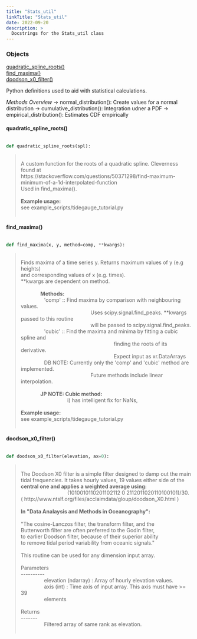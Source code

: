 ```yaml
---
title: "Stats_util"
linkTitle: "Stats_util"
date: 2022-09-20
description: >
  Docstrings for the Stats_util class
---
```

### Objects

[quadratic_spline_roots()](#quadratic_spline_roots)<br />
[find_maxima()](#find_maxima)<br />
[doodson_x0_filter()](#doodson_x0_filter)<br />

Python definitions used to aid with statistical calculations.

*Methods Overview*
    -> normal_distribution(): Create values for a normal distribution
    -> cumulative_distribution(): Integration udner a PDF
    -> empirical_distribution(): Estimates CDF empirically
#### quadratic_spline_roots()
```python

def quadratic_spline_roots(spl):
```
> <br />
> A custom function for the roots of a quadratic spline. Cleverness found at<br />
> https://stackoverflow.com/questions/50371298/find-maximum-minimum-of-a-1d-interpolated-function<br />
> Used in find_maxima().<br />
> <br />
> <b>Example usage:</b><br />
> see example_scripts/tidegauge_tutorial.py<br />
> <br />
#### find_maxima()
```python

def find_maxima(x, y, method=comp, **kwargs):
```
> <br />
> Finds maxima of a time series y. Returns maximum values of y (e.g heights)<br />
> and corresponding values of x (e.g. times).<br />
> **kwargs are dependent on method.<br />
> <br />
> <b>&nbsp;&nbsp;&nbsp;&nbsp;&nbsp;&nbsp;&nbsp;&nbsp;&nbsp;&nbsp;&nbsp;&nbsp;&nbsp;&nbsp;&nbsp;  Methods:</b><br />
> &nbsp;&nbsp;&nbsp;&nbsp;&nbsp;&nbsp;&nbsp;&nbsp;&nbsp;&nbsp;&nbsp;&nbsp;&nbsp;&nbsp;&nbsp;  'comp' :: Find maxima by comparison with neighbouring values.<br />
> &nbsp;&nbsp;&nbsp;&nbsp;&nbsp;&nbsp;&nbsp;&nbsp;&nbsp;&nbsp;&nbsp;&nbsp;&nbsp;&nbsp;&nbsp;  &nbsp;&nbsp;&nbsp;&nbsp;&nbsp;&nbsp;&nbsp;&nbsp;&nbsp;&nbsp;&nbsp;&nbsp;&nbsp;&nbsp;&nbsp;  &nbsp;&nbsp;&nbsp;&nbsp;&nbsp;&nbsp;&nbsp;&nbsp;&nbsp;&nbsp;&nbsp;&nbsp;&nbsp;&nbsp;&nbsp;    Uses scipy.signal.find_peaks. **kwargs passed to this routine<br />
> &nbsp;&nbsp;&nbsp;&nbsp;&nbsp;&nbsp;&nbsp;&nbsp;&nbsp;&nbsp;&nbsp;&nbsp;&nbsp;&nbsp;&nbsp;  &nbsp;&nbsp;&nbsp;&nbsp;&nbsp;&nbsp;&nbsp;&nbsp;&nbsp;&nbsp;&nbsp;&nbsp;&nbsp;&nbsp;&nbsp;  &nbsp;&nbsp;&nbsp;&nbsp;&nbsp;&nbsp;&nbsp;&nbsp;&nbsp;&nbsp;&nbsp;&nbsp;&nbsp;&nbsp;&nbsp;    will be passed to scipy.signal.find_peaks.<br />
> &nbsp;&nbsp;&nbsp;&nbsp;&nbsp;&nbsp;&nbsp;&nbsp;&nbsp;&nbsp;&nbsp;&nbsp;&nbsp;&nbsp;&nbsp;  'cubic' :: Find the maxima and minima by fitting a cubic spline and<br />
> &nbsp;&nbsp;&nbsp;&nbsp;&nbsp;&nbsp;&nbsp;&nbsp;&nbsp;&nbsp;&nbsp;&nbsp;&nbsp;&nbsp;&nbsp;  &nbsp;&nbsp;&nbsp;&nbsp;&nbsp;&nbsp;&nbsp;&nbsp;&nbsp;&nbsp;&nbsp;&nbsp;&nbsp;&nbsp;&nbsp;  &nbsp;&nbsp;&nbsp;&nbsp;&nbsp;&nbsp;&nbsp;&nbsp;&nbsp;&nbsp;&nbsp;&nbsp;&nbsp;&nbsp;&nbsp;  &nbsp;&nbsp;&nbsp;&nbsp;&nbsp;&nbsp;&nbsp;&nbsp;&nbsp;&nbsp;&nbsp;&nbsp;&nbsp;&nbsp;&nbsp;  finding the roots of its derivative.<br />
> &nbsp;&nbsp;&nbsp;&nbsp;&nbsp;&nbsp;&nbsp;&nbsp;&nbsp;&nbsp;&nbsp;&nbsp;&nbsp;&nbsp;&nbsp;  &nbsp;&nbsp;&nbsp;&nbsp;&nbsp;&nbsp;&nbsp;&nbsp;&nbsp;&nbsp;&nbsp;&nbsp;&nbsp;&nbsp;&nbsp;  &nbsp;&nbsp;&nbsp;&nbsp;&nbsp;&nbsp;&nbsp;&nbsp;&nbsp;&nbsp;&nbsp;&nbsp;&nbsp;&nbsp;&nbsp;  &nbsp;&nbsp;&nbsp;&nbsp;&nbsp;&nbsp;&nbsp;&nbsp;&nbsp;&nbsp;&nbsp;&nbsp;&nbsp;&nbsp;&nbsp;  Expect input as xr.DataArrays<br />
> &nbsp;&nbsp;&nbsp;&nbsp;&nbsp;&nbsp;&nbsp;&nbsp;&nbsp;&nbsp;&nbsp;&nbsp;&nbsp;&nbsp;&nbsp;  DB NOTE: Currently only the 'comp' and 'cubic' method are implemented.<br />
> &nbsp;&nbsp;&nbsp;&nbsp;&nbsp;&nbsp;&nbsp;&nbsp;&nbsp;&nbsp;&nbsp;&nbsp;&nbsp;&nbsp;&nbsp;  &nbsp;&nbsp;&nbsp;&nbsp;&nbsp;&nbsp;&nbsp;&nbsp;&nbsp;&nbsp;&nbsp;&nbsp;&nbsp;&nbsp;&nbsp;  &nbsp;&nbsp;&nbsp;&nbsp;&nbsp;&nbsp;&nbsp;&nbsp;&nbsp;&nbsp;&nbsp;&nbsp;&nbsp;&nbsp;&nbsp;  Future methods include linear interpolation.<br />
> <br />
> <b>&nbsp;&nbsp;&nbsp;&nbsp;&nbsp;&nbsp;&nbsp;&nbsp;&nbsp;&nbsp;&nbsp;&nbsp;&nbsp;&nbsp;&nbsp;  JP NOTE: Cubic method:</b><br />
> &nbsp;&nbsp;&nbsp;&nbsp;&nbsp;&nbsp;&nbsp;&nbsp;&nbsp;&nbsp;&nbsp;&nbsp;&nbsp;&nbsp;&nbsp;  &nbsp;&nbsp;&nbsp;&nbsp;&nbsp;&nbsp;&nbsp;&nbsp;&nbsp;&nbsp;&nbsp;&nbsp;&nbsp;&nbsp;&nbsp;  i) has intelligent fix for NaNs,<br />
> <br />
> <b>Example usage:</b><br />
> see example_scripts/tidegauge_tutorial.py<br />
> <br />
#### doodson_x0_filter()
```python

def doodson_x0_filter(elevation, ax=0):
```
> <br />
> The Doodson X0 filter is a simple filter designed to damp out the main<br />
> tidal frequencies. It takes hourly values, 19 values either side of the<br />
> <b>central one and applies a weighted average using:</b><br />
> &nbsp;&nbsp;&nbsp;&nbsp;&nbsp;&nbsp;&nbsp;&nbsp;&nbsp;&nbsp;&nbsp;&nbsp;&nbsp;&nbsp;&nbsp;  &nbsp;&nbsp;&nbsp;&nbsp;&nbsp;&nbsp;&nbsp;&nbsp;&nbsp;&nbsp;&nbsp;&nbsp;&nbsp;&nbsp;&nbsp;    (1010010110201102112 0 2112011020110100101)/30.<br />
> ( http://www.ntslf.org/files/acclaimdata/gloup/doodson_X0.html )<br />
> <br />
> <b>In "Data Analaysis and Methods in Oceanography":</b><br />
> <br />
> "The cosine-Lanczos filter, the transform filter, and the<br />
> Butterworth filter are often preferred to the Godin filter,<br />
> to earlier Doodson filter, because of their superior ability<br />
> to remove tidal period variability from oceanic signals."<br />
> <br />
> This routine can be used for any dimension input array.<br />
> <br />
> Parameters<br />
> ----------<br />
> &nbsp;&nbsp;&nbsp;&nbsp;&nbsp;&nbsp;&nbsp;&nbsp;&nbsp;&nbsp;&nbsp;&nbsp;&nbsp;&nbsp;&nbsp;  elevation (ndarray) : Array of hourly elevation values.<br />
> &nbsp;&nbsp;&nbsp;&nbsp;&nbsp;&nbsp;&nbsp;&nbsp;&nbsp;&nbsp;&nbsp;&nbsp;&nbsp;&nbsp;&nbsp;  axis (int) : Time axis of input array. This axis must have >= 39<br />
> &nbsp;&nbsp;&nbsp;&nbsp;&nbsp;&nbsp;&nbsp;&nbsp;&nbsp;&nbsp;&nbsp;&nbsp;&nbsp;&nbsp;&nbsp;  elements<br />
> <br />
> Returns<br />
> -------<br />
> &nbsp;&nbsp;&nbsp;&nbsp;&nbsp;&nbsp;&nbsp;&nbsp;&nbsp;&nbsp;&nbsp;&nbsp;&nbsp;&nbsp;&nbsp;  Filtered array of same rank as elevation.<br />
> <br />